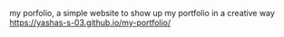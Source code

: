 my porfolio,
a simple website to show up my portfolio in a creative way
https://yashas-s-03.github.io/my-portfolio/
